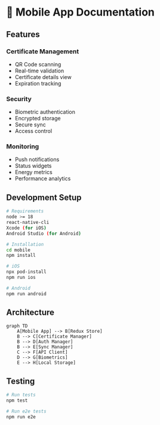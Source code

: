 # 📱 Mobile App Documentation

## Features

### Certificate Management
- QR Code scanning
- Real-time validation
- Certificate details view
- Expiration tracking

### Security
- Biometric authentication
- Encrypted storage
- Secure sync
- Access control

### Monitoring
- Push notifications
- Status widgets
- Energy metrics
- Performance analytics

## Development Setup

```bash
# Requirements
node >= 18
react-native-cli
Xcode (for iOS)
Android Studio (for Android)

# Installation
cd mobile
npm install

# iOS
npx pod-install
npm run ios

# Android
npm run android
```

## Architecture

```mermaid
graph TD
    A[Mobile App] --> B[Redux Store]
    B --> C[Certificate Manager]
    B --> D[Auth Manager]
    B --> E[Sync Manager]
    C --> F[API Client]
    D --> G[Biometrics]
    E --> H[Local Storage]
```

## Testing

```bash
# Run tests
npm test

# Run e2e tests
npm run e2e
```